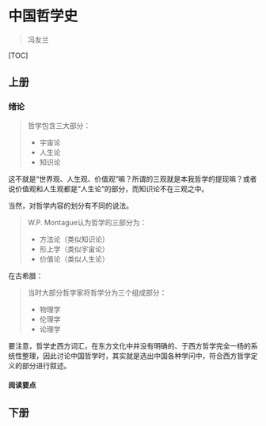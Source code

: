 # 中国哲学史

> 冯友兰

[TOC]

## 上册

### 绪论

> 哲学包含三大部分：
>
> - 宇宙论
> - 人生论
> - 知识论

这不就是“世界观、人生观、价值观”嘛？所谓的三观就是本我哲学的提现嘛？或者说价值观和人生观都是“人生论”的部分，而知识论不在三观之中。

当然，对哲学内容的划分有不同的说法。

> W.P. Montague认为哲学的三部分为：
>
> - 方法论（类似知识论）
> - 形上学（类似宇宙论）
> - 价值论（类似人生论）

在古希腊：

> 当时大部分哲学家将哲学分为三个组成部分：
>
> - 物理学
> - 伦理学
> - 论理学

要注意，哲学史西方词汇，在东方文化中并没有明确的、于西方哲学完全一杨的系统性整理，因此讨论中国哲学时，其实就是选出中国各种学问中，符合西方哲学定义的部分进行叙述。

#### 阅读要点





## 下册

